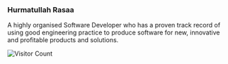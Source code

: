 ### Hurmatullah Rasaa


A highly organised Software Developer who has a proven track record of using good engineering practice to produce software for new, innovative and profitable products and solutions.

![Visitor Count](https://profile-counter.glitch.me/Hurmatullah/count.svg)


<!-- Here are some ideas to get you started:

- 🔭 I’m currently working on ...
- 🌱 I’m currently learning ...
- 👯 I’m looking to collaborate on ...
- 🤔 I’m looking for help with ...
- 💬 Ask me about ...
- 📫 How to reach me: ...
- 😄 Pronouns: ...
- ⚡ Fun fact: ... -->






